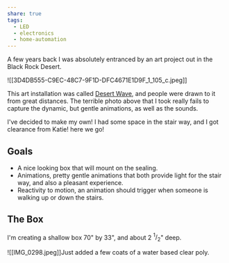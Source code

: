 ```yaml
---
share: true
tags:
  - LED
  - electronics
  - home-automation
---
```


A few years back I was absolutely entranced by an art project out in the Black Rock Desert.

![[3D4DB555-C9EC-48C7-9F1D-DFC4671E1D9F_1_105_c.jpeg]]

This art installation was called [Desert Wave](https://www.squidsoup.org/portfolio/desert-wave/), and people were drawn to it from great distances. The terrible photo above that I took really fails to capture the dynamic, but gentle animations, as well as the sounds.

I've decided to make my own! I had some space in the stair way, and I got clearance from Katie! here we go!

## Goals

- A nice looking box that will mount on the sealing.
- Animations, pretty gentle animations that both provide light for the stair way, and also a pleasant experience.
- Reactivity to motion, an animation should trigger when someone is walking up or down the stairs.

##  The Box

I'm creating a shallow box 70" by 33", and about 2 $^1/_2$" deep. 


![[IMG_0298.jpeg]]Just added a few coats of a water based clear poly.